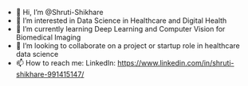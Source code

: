 - 👋 Hi, I’m @Shruti-Shikhare
- 👀 I’m interested in Data Science in Healthcare and Digital Health
- 🌱 I’m currently learning Deep Learning and Computer Vision for Biomedical Imaging
- 💞️ I’m looking to collaborate on a project or startup role in healthcare data science 
- 📫 How to reach me: LinkedIn: https://www.linkedin.com/in/shruti-shikhare-991415147/

<!---
Shruti-Shikhare/Shruti-Shikhare is a ✨ special ✨ repository because its `README.md` (this file) appears on your GitHub profile.
You can click the Preview link to take a look at your changes.
--->
